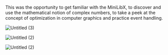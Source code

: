This was the opportunity to get familiar with the MiniLibX, to discover and use the mathematical notion of complex numbers, to take a peek at the concept of optimization in computer graphics and practice event handling.


![Untitled (3)](https://user-images.githubusercontent.com/98221398/188877883-9ae6d50b-a5d6-47da-b9c0-995a93d16209.gif)

![Untitled (2)](https://user-images.githubusercontent.com/98221398/188876773-2a613cde-7179-4189-bf30-205f9233b51a.gif)

![Untitled (2)](https://user-images.githubusercontent.com/98221398/188877636-c9f9c1e6-06f7-40cc-b725-c08d77eb6542.gif)

